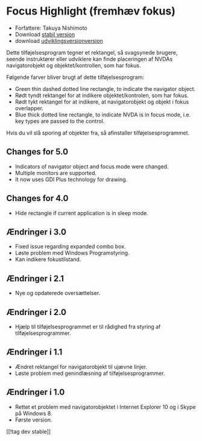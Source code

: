 # Focus Highlight (fremhæv fokus) #

* Forfattere: Takuya Nishimoto
* Download [stabil version][2]
* download [udviklingsversionversion][1]

Dette tilføjelsesprogram tegner et rektangel, så svagsynede brugere, seende
instruktører eller udviklere kan finde placeringen af NVDAs navigatorobjekt
og objektet/kontrollen, som har fokus.

Følgende farver bliver brugt af dette tilføjelsesprogram:

* Green thin dashed dotted line rectangle, to indicate the navigator object.
* Rødt tyndt rektangel for at indikere objektet/kontrolen, som har fokus.
* Rødt tykt rektangel for at indikere, at navigatorobjekt og objekt i fokus
  overlapper.
* Blue thick dotted line rectangle, to indicate NVDA is in focus mode,
  i.e. key types are passed to the control.

Hvis du vil slå sporing af objekter fra, så afinstaller
tilføjelsesprogrammet.

## Changes for 5.0 ##

* Indicators of navigator object and focus mode were changed.
* Multiple monitors are supported.
* It now uses GDI Plus technology for drawing.

## Changes for 4.0 ##

* Hide rectangle if current application is in sleep mode.

## Ændringer i 3.0 ##

* Fixed issue regarding expanded combo box.
* Løste problem med Windows Programstyring.
* Kan indikere fokustilstand.

## Ændringer i 2.1 ##

* Nye og opdaterede oversættelser.

## Ændringer i 2.0 ##

* Hjælp til tilføjelsesprogrammet er til rådighed fra styring af
  tilføjelsesprogrammer.

## Ændringer i 1.1 ##

* Ændret rektangel for navigatorobjekt til ujævne linjer.
* Løste problem med genindlæsning af tilføjelsesprogrammer.

## Ændringer i 1.0 ##

* Rettet et problem med navigatorobjektet i Internet Explorer 10 og i Skype
  på Windows 8.
* Første version.


[[!tag dev stable]]

[1]: https://addons.nvda-project.org/files/get.php?file=fh-dev

[2]: https://addons.nvda-project.org/files/get.php?file=fh
